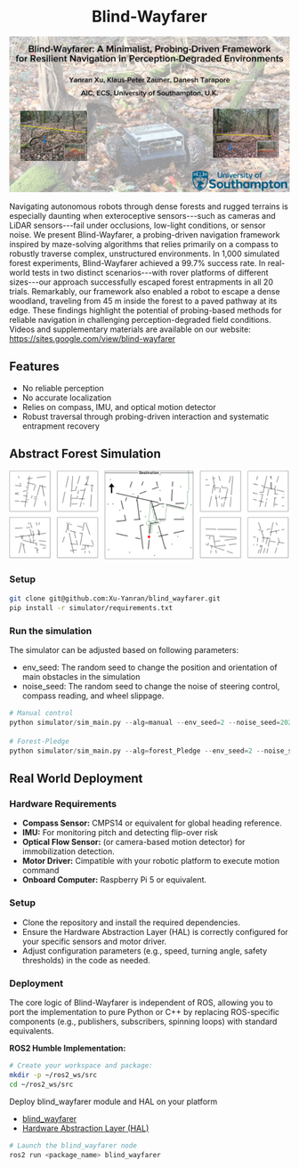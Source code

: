 <h1 align="center">
  <br>
  Blind-Wayfarer
  <br>
</h1>

![blind_wayfarer](figures/blind_wayfarer.jpg)
<!-- <img src="figures/blind_wayfarer.jpg" width="900"> -->

Navigating autonomous robots through dense forests and rugged terrains is especially daunting when exteroceptive sensors---such as cameras and LiDAR sensors---fail under occlusions, low-light conditions, or sensor noise. We present Blind-Wayfarer, a probing-driven navigation framework inspired by maze-solving algorithms that relies primarily on a compass to robustly traverse complex, unstructured environments. In 1,000 simulated forest experiments, Blind-Wayfarer achieved a 99.7\% success rate. In real-world tests in two distinct scenarios---with rover platforms of different sizes---our approach successfully escaped forest entrapments in all 20 trials. Remarkably, our framework also enabled a robot to escape a dense woodland, traveling from 45 m inside the forest to a paved pathway at its edge. These findings highlight the potential of probing-based methods for reliable navigation in challenging perception-degraded field conditions. Videos and supplementary materials are available on our website: https://sites.google.com/view/blind-wayfarer

## Features
- No reliable perception
- No accurate localization
- Relies on compass, IMU, and optical motion detector
- Robust traversal through probing-driven interaction and systematic entrapment recovery

## Abstract Forest Simulation
![Abstract Forest Simulation](figures/abstract_forest_simulation.png)
<!-- <img src="figures/abstract_forest_simulation.png" width="900"> -->
### Setup
```bash
git clone git@github.com:Xu-Yanran/blind_wayfarer.git
pip install -r simulator/requirements.txt
```
### Run the simulation
The simulator can be adjusted based on following parameters:
- env_seed: The random seed to change the position and orientation of main obstacles in the simulation
- noise_seed: The random seed to change the noise of steering control, compass reading, and wheel slippage. 
```python
# Manual control
python simulator/sim_main.py --alg=manual --env_seed=2 --noise_seed=2025

# Forest-Pledge
python simulator/sim_main.py --alg=forest_Pledge --env_seed=2 --noise_seed=2025
```


## Real World Deployment
### Hardware Requirements
- **Compass Sensor:** CMPS14 or equivalent for global heading reference. 
- **IMU:** For monitoring pitch and detecting flip-over risk
- **Optical Flow Sensor:** (or camera-based motion detector) for immobilization detection.
- **Motor Driver:** Cimpatible with your robotic platform to execute motion command
- **Onboard Computer:** Raspberry Pi 5 or equivalent.

### Setup
  - Clone the repository and install the required dependencies.
  - Ensure the Hardware Abstraction Layer (HAL) is correctly configured for your specific sensors and motor driver.
  - Adjust configuration parameters (e.g., speed, turning angle, safety thresholds) in the code as needed.

### Deployment
The core logic of Blind-Wayfarer is independent of ROS, allowing you to port the implementation to pure Python or C++ by replacing ROS-specific components (e.g., publishers, subscribers, spinning loops) with standard equivalents.

**ROS2 Humble Implementation:**  
```bash
# Create your workspace and package:
mkdir -p ~/ros2_ws/src
cd ~/ros2_ws/src
```

Deploy blind_wayfarer module and HAL on your platform
- [blind_wayfarer](https://git.soton.ac.uk/yx1g22/simulation-env/-/blob/iros/robot_deployment/blind_wayfarer.py?ref_type=heads)
- [Hardware Abstraction Layer (HAL)](https://git.soton.ac.uk/yx1g22/simulation-env/-/blob/iros/robot_deployment/hal.py?ref_type=heads)

```bash
# Launch the blind_wayfarer node
ros2 run <package_name> blind_wayfarer
```
